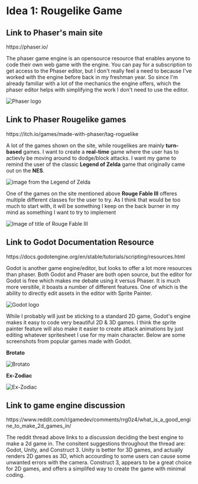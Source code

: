 # Idea 1: Rougelike Game

## Link to Phaser's main site
<p>https://phaser.io/</p>
<p>The phaser game engine is an opensource resource that enables anyone to code their own web game with the engine. You can pay for a subscription to get access to the Phaser editor, but I don't really feel a need to
because I've worked with the engine before back in my freshman year. So since I'm already familiar with a lot of the mechanics the engine offers, which the phaser editor helps with simplifying the work I don't need to use the editor.</p>

![Phaser logo](https://cdn.phaser.io/images/logo/logo-download-vector.png)

## Link to Phaser Rougelike games
<p>https://itch.io/games/made-with-phaser/tag-roguelike</p>
<p>A lot of the games shown on the site, while rougelikes are mainly <b>turn-based</b> games. I want to create a <b>real-time</b> game where the user has to actievly be moving around to dodge/block attacks.
I want my game to remind the user of the classic <b>Legend of Zelda</b> game that originally came out on the <b>NES</b>.</p>

![image from the Legend of Zelda](https://upload.wikimedia.org/wikipedia/en/thumb/3/3a/Legend_of_Zelda_NES.PNG/220px-Legend_of_Zelda_NES.PNG)

<p>One of the games on the site mentioned above <b>Rouge Fable III</b> offeres multiple different classes for the user to try. As I think that would be too much to start with, it will be something I keep
on the back burner in my mind as something I want to try to implement</p>

![Image of title of Rouge Fable III](https://img.itch.zone/aW1nLzE2NjI0NjEucG5n/315x250%23c/9uLyof.png)

## Link to Godot Documentation Resource
<p>https://docs.godotengine.org/en/stable/tutorials/scripting/resources.html</p>
<p>Godot is another game engine/editor, but looks to offer a lot more resources than phaser. Both Godot and Phaser are both open source, but the editor for Godot is free which makes me debate using it versus Phaser. It is much more versitile, it boasts a number of different features. One of which is the ability to directly edit assets in the editor with Sprite Painter.</p>

![Godot logo](https://encrypted-tbn0.gstatic.com/images?q=tbn:ANd9GcQccrRW7QJQ2fjV36LzPmtMfaro6UCgCQLyEw&s)

<p> While I probably will just be sticking to a standard 2D game, Godot's engine makes it easy to code very beautiful 2D & 3D games. I think the sprite painter feature will also make it easier to create attack animations by just editing whatever spritesheet I use for my main character. Below are some screenshots from popular games made with Godot.</p>
<p><b>Brotato</b></p>

![Brotato](https://play-lh.googleusercontent.com/PCNm7iRhXYeFSuyuzlW4TgNvf7nvJJV-z8DU1nrOL0JasFWZuqdkaYtOvqkoE5LX1Q=w526-h296-rw)

<p><b>Ex-Zodiac</b></p>

![Ex-Zodiac](https://i0.wp.com/thebetanetwork.net/wp-content/uploads/2022/07/Vocals.00_00_06_16.Still003.jpg?resize=800%2C450&ssl=1)

## Link to game engine discussion
<p>https://www.reddit.com/r/gamedev/comments/rrg0z4/what_is_a_good_engine_to_make_2d_games_in/</p>
<p>The reddit thread above links to a discussion deciding the best engine to make a 2d game in. The consitent suggestions throughout the thread are: Godot, Unity, and Construct 3. Unity is better for 3D games,
and actually renders 2D games as 3D, which accourding to some users can cause some unwanted errors with the camera. Construct 3, appears to be a great choice for 2D games, and offers a simplifed way to create the game with minimal coding.</p>
